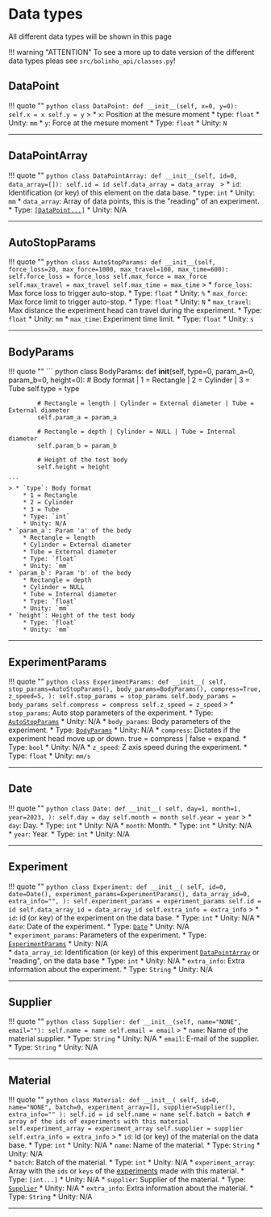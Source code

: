 <!--
 Copyright (C) 2023 Hefestus
 
 This file is part of Bolinho.
 
 Bolinho is free software: you can redistribute it and/or modify
 it under the terms of the GNU General Public License as published by
 the Free Software Foundation, either version 3 of the License, or
 (at your option) any later version.
 
 Bolinho is distributed in the hope that it will be useful,
 but WITHOUT ANY WARRANTY; without even the implied warranty of
 MERCHANTABILITY or FITNESS FOR A PARTICULAR PURPOSE.  See the
 GNU General Public License for more details.
 
 You should have received a copy of the GNU General Public License
 along with Bolinho.  If not, see <http://www.gnu.org/licenses/>.
-->

# Data types

All different data types will be shown in this page

!!! warning "ATTENTION"
    To see a more up to date version of the different data types pleas see `src/bolinho_api/classes.py`!

## DataPoint
!!! quote ""
    ``` python
    class DataPoint:
        def __init__(self, x=0, y=0):
            self.x = x
            self.y = y
    ```
    > * `x`: Position at the mesure moment
        * type: `float`
        * Unity: `mm`
    * `y`: Force at the mesure moment
        * Type: `float`
        * Unity: `N`

___

## DataPointArray
!!! quote ""
    ``` python
    class DataPointArray:
        def __init__(self, id=0, data_array=[]):
            self.id = id
            self.data_array = data_array 
    ```
    > * `id`: Identification (or key) of this element on the data base.
        * type: `int`
        * Unity: `mm`
    * `data_array`: Array of data points, this is the "reading" of an experiment.
        * Type: [`[DataPoint...]`](#datapoint)
        * Unity: N/A

___

## AutoStopParams

!!! quote ""
    ``` python
    class AutoStopParams:
        def __init__(self, force_loss=20, max_force=1000, max_travel=100, max_time=600):
            self.force_loss = force_loss
            self.max_force = max_force
            self.max_travel = max_travel
            self.max_time = max_time
    ```
    > * `force_loss`: Max force loss to trigger auto-stop.
        * Type: `float`
        * Unity: `%`
    * `max_force`: Max force limit to trigger auto-stop.
        * Type: `float`
        * Unity: `N`
    * `max_travel`: Max distance the experiment head can travel during the experiment.
        * Type: `float`
        * Unity: `mm`
    * `max_time`: Experiment time limit.
        * Type: `float`
        * Unity: `s`

___

## BodyParams

!!! quote ""
    ``` python
    class BodyParams:
        def __init__(self, type=0, param_a=0, param_b=0, height=0):
            # Body format | 1 = Rectangle | 2 = Cylinder | 3 = Tube
            self.type = type

            # Rectangle = length | Cylinder = External diameter | Tube = External diameter
            self.param_a = param_a

            # Rectangle = depth | Cylinder = NULL | Tube = Internal diameter
            self.param_b = param_b

            # Height of the test body
            self.height = height

    ```
    > * `type`: Body format
        * 1 = Rectangle
        * 2 = Cylinder
        * 3 = Tube
        * Type: `int`
        * Unity: N/A
    * `param_a`: Param 'a' of the body
        * Rectangle = length
        * Cylinder = External diameter
        * Tube = External diameter
        * Type: `float`
        * Unity: `mm`
    * `param_b`: Param 'b' of the body
        * Rectangle = depth
        * Cylinder = NULL
        * Tube = Internal diameter
        * Type: `float`
        * Unity: `mm`
    * `height`: Height of the test body
        * Type: `float`
        * Unity: `mm`

___
## ExperimentParams

!!! quote ""
    ``` python
    class ExperimentParams:
        def __init__(
            self,
            stop_params=AutoStopParams(),
            body_params=BodyParams(),
            compress=True,
            z_speed=5,
        ):
            self.stop_params = stop_params
            self.body_params = body_params
            self.compress = compress
            self.z_speed = z_speed
    ```
    > * `stop_params`: Auto stop parameters of the experiment.
        * Type: [`AutoStopParams`](#autostopparams)
        * Unity: N/A
    * `body_params`: Body parameters of the experiment.
        * Type: [`BodyParams`](#bodyparams)
        * Unity: N/A
    * `compress`: Dictates if the experiment head move up or down. true = compress | false = expand.
        * Type: `bool`
        * Unity: N/A
    * `z_speed`: Z axis speed during the experiment.
        * Type: `float`
        * Unity: `mm/s`

___

## Date
!!! quote ""
    ``` python
    class Date:
        def __init__(
            self,
            day=1,
            month=1,
            year=2023,
        ):
            self.day = day
            self.month = month
            self.year = year
    ```
    > * `day`: Day.
        * Type: `int`
        * Unity: N/A
    * `month`: Month.
        * Type: `int`
        * Unity: N/A  
    * `year`: Year.
        * Type: `int`
        * Unity: N/A   

___


## Experiment
!!! quote ""
    ``` python
    class Experiment:
        def __init__(
            self,
            id=0,
            date=Date(),
            experiment_params=ExperimentParams(),
            data_array_id=0,
            extra_info="",
        ):
            self.experiment_params = experiment_params
            self.id = id
            self.data_array_id = data_array_id
            self.extra_info = extra_info
    ```
    > * `id`: id (or key) of the experiment on the data base.
        * Type: `int`
        * Unity: N/A
    * `date`: Date of the experiment.
        * Type: [`Date`](#date)
        * Unity: N/A    
    * `experiment_params`: Parameters of the experiment.
        * Type: [`ExperimentParams`](#experimentparams)
        * Unity: N/A    
    * `data_array_id`: Identification (or key) of this experiment [`DataPointArray`](#datapointarray) or "reading", on the data base
        * Type: `int`
        * Unity: N/A
    * `extra_info`: Extra information about the experiment.
        * Type: `String`
        * Unity: N/A

___

## Supplier
!!! quote ""
    ``` python
    class Supplier:
        def __init__(self, name="NONE", email=""):
            self.name = name
            self.email = email
    ```
    > * `name`: Name of the material supplier.
        * Type: `String`
        * Unity: N/A
    * `email`: E-mail of the supplier.
        * Type: `String`
        * Unity: N/A   

___

## Material
!!! quote ""
    ``` python
    class Material:
        def __init__(
            self, id=0, name="NONE", batch=0, experiment_array=[], supplier=Supplier(), extra_info=""
        ):
            self.id = id
            self.name = name
            self.batch = batch
            # array of the ids of experiments with this material
            self.experiment_array = experiment_array
            self.supplier = supplier
            self.extra_info = extra_info
    ```
    > * `id`: Id (or key) of the material on the data base.
        * Type: `int`
        * Unity: N/A
    * `name`: Name of the material.
        * Type: `String`
        * Unity: N/A    
    * `batch`: Batch of the material.
        * Type: `int`
        * Unity: N/A
    * `experiment_array`: Array with the `ids` or `keys` of the [experiments](#experiment) made with this material.
        * Type: `[int...]`
        * Unity: N/A
    * `supplier`: Supplier of the material.
        * Type: [`Supplier`](#supplier)
        * Unity: N/A 
    * `extra_info`: Extra information about the material.
        * Type: `String`
        * Unity: N/A

___